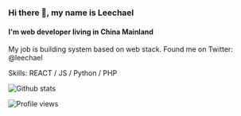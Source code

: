 ### Hi there 👋, my name is Leechael

#### I'm web developer living in China Mainland

My job is building system based on web stack. Found me on Twitter: @leechael

Skills: REACT / JS / Python / PHP

![Github stats](https://github-readme-stats.vercel.app/api?username=leechael&show_icons=true&theme=tokyonight)

![Profile views](https://gpvc.arturio.dev/leechael)  
